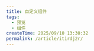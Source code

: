 ```yaml
---
title: 自定义组件
tags:
  - 预览
  - 组件
createTime: 2025/09/10 13:30:32
permalink: /article/itirdj2r/
---
```


<CustomComponent />
